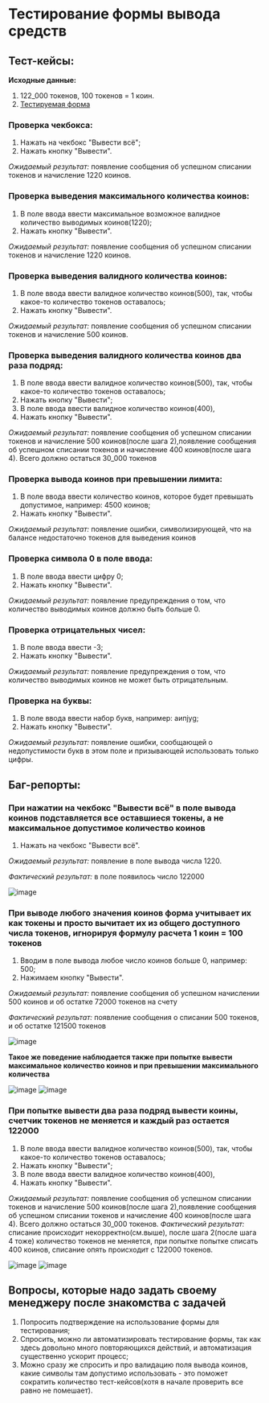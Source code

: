 # Тестирование формы вывода средств
## Тест-кейсы:

**Исходные данные:** 

1. 122_000 токенов, 100 токенов = 1 коин.
2. [Тестируемая форма](https://groall.noda.pro/test_qa)

### Проверка чекбокса:
1. Нажать на чекбокс "Вывести всё";
2. Нажать кнопку "Вывести".

*Ожидаемый результат:* появление сообщения об успешном списании токенов и начисление 1220 коинов.

### Проверка выведения максимального количества коинов:
1. В поле ввода ввести максимальное возможное валидное количество выводимых коинов(1220);
2. Нажать кнопку "Вывести".

*Ожидаемый результат:* появление сообщения об успешном списании токенов и начисление 1220 коинов.

### Проверка выведения валидного количества коинов:
1. В поле ввода ввести валидное количество коинов(500), так, чтобы какое-то количество токенов оставалось;
2. Нажать кнопку "Вывести".

*Ожидаемый результат:* появление сообщения об успешном списании токенов и начисление 500 коинов.

### Проверка выведения валидного количества коинов два раза подряд:
1. В поле ввода ввести валидное количество коинов(500), так, чтобы какое-то количество токенов оставалось;
2. Нажать кнопку "Вывести";
3. В поле ввода ввести валидное количество коинов(400),
4. Нажать кнопку "Вывести".

*Ожидаемый результат:* появление сообщения об успешном списании токенов и начисление 500 коинов(после шага 2),появление сообщения об успешном списании токенов и начисление 400 коинов(после шага 4). Всего должно остаться 30_000 токенов

### Проверка вывода коинов при превышении лимита:
1. В поле ввода ввести количество коинов, которое будет превышать допустимое, например: 4500 коинов;
2. Нажать кнопку "Вывести".

*Ожидаемый результат:* появление ошибки, символизирующей, что на балансе недостаточно токенов для выведения коинов

### Проверка символа 0 в поле ввода:
1. В поле ввода ввести цифру 0;
2. Нажать кнопку "Вывести".

*Ожидаемый результат:* появление предупреждения о том, что количество выводимых коинов должно быть больше 0.

### Проверка отрицательных чисел:
1. В поле ввода ввести -3;
2. Нажать кнопку "Вывести".

*Ожидаемый результат:* появление предупреждения о том, что количество выводимых коинов не может быть отрицательным.

### Проверка на буквы:
1. В поле ввода ввести набор букв, например: аипjyg;
2. Нажать кнопку "Вывести".

*Ожидаемый результат:* появление ошибки, сообщающей о недопустимости букв в этом поле и призывающей использовать только цифры.

## Баг-репорты:
### При нажатии на чекбокс "Вывести всё" в поле вывода коинов подставляется все оставшиеся токены, а не максимальное допустимое количество коинов
1. Нажать на чекбокс "Вывести всё".

*Ожидаемый результат:* появление в поле вывода числа 1220.

*Фактический результат:* в поле появилось число 122000


![image](https://github.com/andrewturchak78/groall-test/assets/118124357/21ec2b10-6068-4f76-bd1a-b0d2c465c43a)


### При выводе любого значения коинов форма учитывает их как токены и просто вычитает их из общего доступного числа токенов, игнорируя формулу расчета 1 коин = 100 токенов
1. Вводим в поле вывода любое число коинов больше 0, например: 500;
2. Нажимаем кнопку "Вывести".

*Ожидаемый результат:* появление сообщения об успешном начислении 500 коинов и об остатке 72000 токенов на счету

*Фактический результат:* появление сообщения о списании 500 токенов, и об остатке 121500 токенов

![image](https://github.com/andrewturchak78/groall-test/assets/118124357/895425eb-c790-4d4c-bf39-c91ed81793fe)

**Такое же поведение наблюдается также при попытке вывести максимальное количество коинов и при превышении максимального количества**

![image](https://github.com/andrewturchak78/groall-test/assets/118124357/50955a8e-b240-4bd9-9dbe-a1a708550616)
![image](https://github.com/andrewturchak78/groall-test/assets/118124357/12040ab8-6d86-472c-a680-683ceff2cd71)


### При попытке вывести два раза подряд вывести коины, счетчик токенов не меняется и каждый раз остается 122000
1. В поле ввода ввести валидное количество коинов(500), так, чтобы какое-то количество токенов оставалось;
2. Нажать кнопку "Вывести";
3. В поле ввода ввести валидное количество коинов(400),
4. Нажать кнопку "Вывести".

*Ожидаемый результат:* появление сообщения об успешном списании токенов и начисление 500 коинов(после шага 2),появление сообщения об успешном списании токенов и начисление 400 коинов(после шага 4). Всего должно остаться 30_000 токенов.
*Фактический результат:* списание происходит некорректно(см.выше), после шага 2(после шага 4 тоже) количество токенов не меняется, при попытке попытке списать 400 коинов, списание опять происходит с 122000 токенов.


![image](https://github.com/andrewturchak78/groall-test/assets/118124357/f665000f-530e-47e9-861b-a74af0e4b3be)
![image](https://github.com/andrewturchak78/groall-test/assets/118124357/bcc23c4f-bd9d-4797-9a5d-a3949a55a2c3)


## Вопросы, которые надо задать своему менеджеру после знакомства с задачей
1. Попросить подтверждение на использование формы для тестирования;
2. Спросить, можно ли автоматизировать тестирование формы, так как здесь довольно много повторяющихся действий, и автоматизация существенно ускорит процесс;
3. Можно сразу же спросить и про валидацию поля вывода коинов, какие символы там допустимо использовать - это поможет сократить количество тест-кейсов(хотя в начале проверить все равно не помешает).
